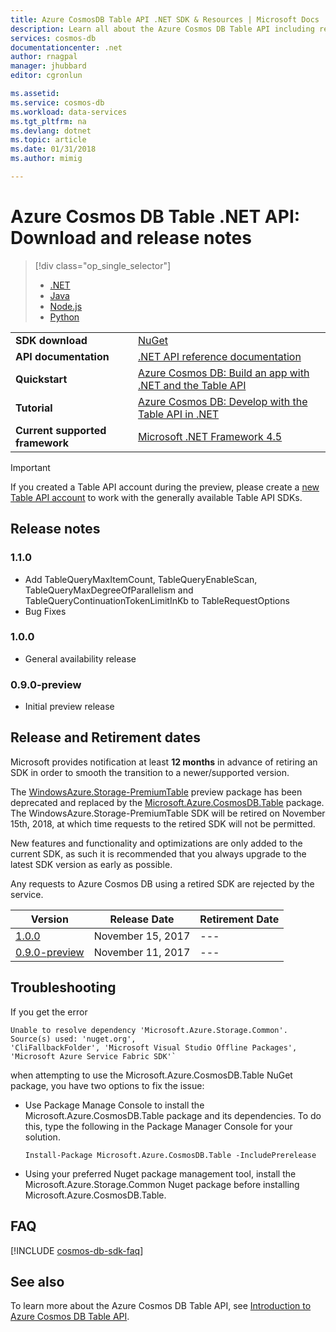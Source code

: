 ```yaml
---
title: Azure CosmosDB Table API .NET SDK & Resources | Microsoft Docs
description: Learn all about the Azure Cosmos DB Table API including release dates, retirement dates, and changes made between each version.
services: cosmos-db
documentationcenter: .net
author: rnagpal
manager: jhubbard
editor: cgronlun

ms.assetid: 
ms.service: cosmos-db
ms.workload: data-services
ms.tgt_pltfrm: na
ms.devlang: dotnet
ms.topic: article
ms.date: 01/31/2018
ms.author: mimig

---
```

# Azure Cosmos DB Table .NET API: Download and release notes
> [!div class="op_single_selector"]
> * [.NET](table-sdk-dotnet.md)
> * [Java](table-sdk-java.md)
> * [Node.js](table-sdk-nodejs.md)
> * [Python](table-sdk-python.md)

|   |   |
|---|---|
|**SDK download**|[NuGet](https://aka.ms/acdbtablenuget)|
|**API documentation**|[.NET API reference documentation](https://aka.ms/acdbtableapiref)|
|**Quickstart**|[Azure Cosmos DB: Build an app with .NET and the Table API](create-table-dotnet.md)|
|**Tutorial**|[Azure Cosmos DB: Develop with the Table API in .NET](tutorial-develop-table-dotnet.md)|
|**Current supported framework**|[Microsoft .NET Framework 4.5](https://www.microsoft.com/download/details.aspx?id=30653)|

> [!IMPORTANT]
> If you created a Table API account during the preview, please create a [new Table API account](create-table-dotnet.md#create-a-database-account) to work with the generally available Table API SDKs.
>

## Release notes

### <a name="1.1.0"/>1.1.0
* Add TableQueryMaxItemCount, TableQueryEnableScan, TableQueryMaxDegreeOfParallelism and TableQueryContinuationTokenLimitInKb to TableRequestOptions
* Bug Fixes

### <a name="1.0.0"/>1.0.0
* General availability release

### <a name="0.1.0-preview"/>0.9.0-preview
* Initial preview release

## Release and Retirement dates
Microsoft provides notification at least **12 months** in advance of retiring an SDK in order to smooth the transition to a newer/supported version.

The [WindowsAzure.Storage-PremiumTable](https://www.nuget.org/packages/WindowsAzure.Storage-PremiumTable/0.1.0-preview) preview package has been deprecated and replaced by the [Microsoft.Azure.CosmosDB.Table](https://www.nuget.org/packages/Microsoft.Azure.CosmosDB.Table) package. The WindowsAzure.Storage-PremiumTable SDK will be retired on November 15th, 2018, at which time requests to the retired SDK will not be permitted.

New features and functionality and optimizations are only added to the current SDK, as such it is recommended that you always upgrade to the latest SDK version as early as possible. 

Any requests to Azure Cosmos DB using a retired SDK are rejected by the service.
<br/>


| Version | Release Date | Retirement Date |
| --- | --- | --- |
| [1.0.0](#1.0.0) |November 15, 2017|--- |
| [0.9.0-preview](#0.9.0-preview) |November 11, 2017 |--- |

## Troubleshooting

If you get the error 

```
Unable to resolve dependency 'Microsoft.Azure.Storage.Common'. Source(s) used: 'nuget.org', 
'CliFallbackFolder', 'Microsoft Visual Studio Offline Packages', 'Microsoft Azure Service Fabric SDK'`
```

when attempting to use the Microsoft.Azure.CosmosDB.Table NuGet package, you have two options to fix the issue:

* Use Package Manage Console to install the Microsoft.Azure.CosmosDB.Table package and its dependencies. To do this, type the following in the Package Manager Console for your solution. 
    ```
    Install-Package Microsoft.Azure.CosmosDB.Table -IncludePrerelease
    ```

* Using your preferred Nuget package management tool, install the Microsoft.Azure.Storage.Common Nuget package before installing Microsoft.Azure.CosmosDB.Table.

## FAQ

[!INCLUDE [cosmos-db-sdk-faq](../../includes/cosmos-db-sdk-faq.md)]

## See also
To learn more about the Azure Cosmos DB Table API, see [Introduction to Azure Cosmos DB Table API](table-introduction.md). 
